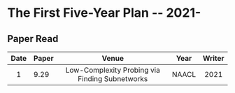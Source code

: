  # The First Five-Year Plan -- 2021-
 
 ## Paper Read
 
Date    | Paper | Venue | Year  | Writer
:---:   | --- | :---: | :---: | :---: 
1 |9.29 | Low-Complexity Probing via Finding Subnetworks | NAACL | 2021 | Steven Cao, Victor Sanh, Alexander Rush | |


